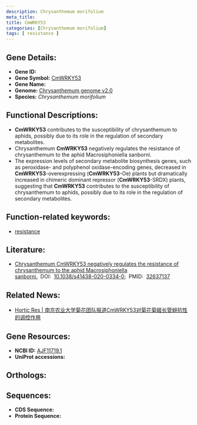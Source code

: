 ```yaml
---
description: Chrysanthemum morifolium
meta_title:
title: CmWRKY53
categories: [Chrysanthemum morifolium]
tags: [ resistance ]
---
```


## Gene Details:
- **Gene ID:**	[]()
- **Gene Symbol:** <u> CmWRKY53 </u>
- **Gene Name:** 
- **Genome:** [Chrysanthemum genome v2.0]()
- **Species:** *Chrysanthemum morifolium*

## Functional Descriptions:
   - **CmWRKY53** contributes to the susceptibility of chrysanthemum to aphids, possibly due to its role in the regulation of secondary metabolites.
   - Chrysanthemum **CmWRKY53** negatively regulates the resistance of chrysanthemum to the aphid Macrosiphoniella sanborni.
   - The expression levels of secondary metabolite biosynthesis genes, such as peroxidase- and polyphenol oxidase-encoding genes, decreased in **CmWRKY53**-overexpressing (**CmWRKY53**-Oe) plants but dramatically increased in chimeric dominant repressor (**CmWRKY53**-SRDX) plants, suggesting that **CmWRKY53** contributes to the susceptibility of chrysanthemum to aphids, possibly due to its role in the regulation of secondary metabolites.

## Function-related keywords:
   - [resistance](/tags/resistance/)

## Literature:
   - [Chrysanthemum CmWRKY53 negatively regulates the resistance of chrysanthemum to the aphid Macrosiphoniella sanborni.]( https://www.nature.com/articles/s41438-020-0334-0#author-information)&nbsp;&nbsp;DOI:&nbsp;&nbsp;[10.1038/s41438-020-0334-0](https://www.nature.com/articles/s41438-020-0334-0#author-information);&nbsp;&nbsp;PMID:&nbsp;&nbsp;[32637137](https://pubmed.ncbi.nlm.nih.gov/32637137/)

## Related News:
   - [Hortic Res | 南京农业大学菊花团队报道CmWRKY53对菊花菊姬长管蚜抗性的调控作用](https://mp.weixin.qq.com/s?__biz=Mzg3MDEwNDEyMg==&mid=2247492358&idx=7&sn=a7dbc610b225f9f31686569553edd365&chksm=ce904e53f9e7c745313b9f8027106fe4325baa2123f92347bdb64942fac34c9baf59777ea28f&scene=27#wechat_redirect)

## Gene Resources:
- **NCBI ID:**  [AJF11719.1](https://www.ncbi.nlm.nih.gov/gene/?term=AJF11719.1)
- **UniProt accessions:** [](https://www.uniprot.org/uniprotkb//entry)

## Orthologs:

## Sequences:
- **CDS Sequence:**
- **Protein Sequence:**
